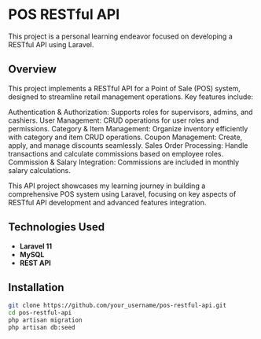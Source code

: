 # POS RESTful API

This project is a personal learning endeavor focused on developing a RESTful API using Laravel.

## Overview

This project implements a RESTful API for a Point of Sale (POS) system, designed to streamline retail management operations. Key features include:

Authentication & Authorization: Supports roles for supervisors, admins, and cashiers.
User Management: CRUD operations for user roles and permissions.
Category & Item Management: Organize inventory efficiently with category and item CRUD operations.
Coupon Management: Create, apply, and manage discounts seamlessly.
Sales Order Processing: Handle transactions and calculate commissions based on employee roles.
Commission & Salary Integration: Commissions are included in monthly salary calculations.

This API project showcases my learning journey in building a comprehensive POS system using Laravel, focusing on key aspects of RESTful API development and advanced features integration.




## Technologies Used

- **Laravel 11**
- **MySQL**
- **REST API**

## Installation
   ```bash
   git clone https://github.com/your_username/pos-restful-api.git
   cd pos-restful-api
   php artisan migration
   php artisan db:seed
